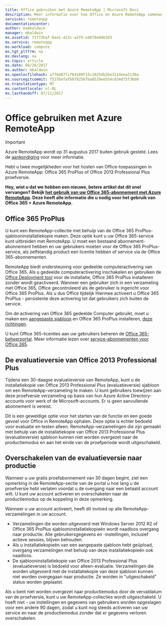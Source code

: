 ```yaml
---
title: Office gebruiken met Azure RemoteApp | Microsoft Docs
description: Meer informatie over hoe Office en Azure RemoteApp samenwerken
services: remoteapp
documentationcenter: 
author: msmbaldwin
manager: mbaldwin
ms.assetid: f1773baf-8aa1-423c-a2f9-e4679e0463d3
ms.service: remoteapp
ms.workload: compute
ms.tgt_pltfrm: na
ms.devlang: na
ms.topic: article
ms.date: 04/26/2017
ms.author: mbaldwin
ms.openlocfilehash: a776d877c764109f15c1025db2be3114eea2130a
ms.sourcegitcommit: f537befafb079256fba0529ee554c034d73f36b0
ms.translationtype: MT
ms.contentlocale: nl-NL
ms.lasthandoff: 07/11/2017
---
```

# <a name="using-office-with-azure-remoteapp"></a>Office gebruiken met Azure RemoteApp
> [!IMPORTANT]
> Azure RemoteApp wordt op 31 augustus 2017 buiten gebruik gesteld. Lees de [aankondiging](https://go.microsoft.com/fwlink/?linkid=821148) voor meer informatie.
> 
> 

Hebt u twee mogelijkheden voor het hosten van Office-toepassingen in Azure RemoteApp: Office 365 ProPlus of Office 2013 Professional Plus proefversie.

**Hey, wist u dat we hebben een nieuwe, betere artikel dat dit snel vervangen? Bekijk [het gebruik van uw Office 365-abonnement met Azure RemoteApp](remoteapp-officesubscription.md). Deze heeft alle informatie die u nodig voor het gebruik van Office 365 + Azure RemoteApp.**

## <a name="office-365-proplus"></a>Office 365 ProPlus
U kunt een RemoteApp-collectie met behulp van de Office 365 ProPlus-sjablooninstallatiekopie maken. Deze optie kunt u uw Office 365-service kunt uitbreiden met RemoteApp. U moet een bestaand abonnement-abonnement hebben en uw gebruikers moeten voor de Office 365 ProPlus-service, als zelfstandig product een licentie hebben of service via de Office 365-abonnementen.

RemoteApp biedt ondersteuning voor gedeelde computeractivering van Office 365. Als u gedeelde computeractivering inschakelen en gebruiken de [Office Deployment tool](http://www.microsoft.com/download/details.aspx?id=36778) voor de installatie, Office 365 ProPlus installeren zonder wordt geactiveerd. Wanneer een gebruiker zich in een verzameling met Office 365, Office gecontroleerd als de gebruiker is ingericht voor Office 365 ProPlus. Als u dus Office tijdelijk Hiermee activeert u Office 365 ProPlus - persistente deze activering tot dat gebruikers zich buiten de service.

Om de activering van Office 365 gedeelde Computer gebruikt, moet u maken een [aangepaste sjabloon](remoteapp-create-custom-image.md) en Office 365 ProPlus installeren, [deze richtingen](https://technet.microsoft.com/library/dn782858.aspx).

U kunt Office 365-licenties aan uw gebruikers beheren de [Office 365-beheerportal](https://portal.office365.com/). Meer informatie lezen over [service-abonnementen voor Office 365](http://technet.microsoft.com/library/office-365-plan-options.aspx).  

## <a name="office-2013-professional-plus-trial"></a>De evaluatieversie van Office 2013 Professional Plus
Tijdens een 30-daagse evaluatieversie van RemoteApp, kunt u de installatiekopie van Office 2013 Professional Plus (evaluatieversie) sjabloon om een RemoteApp-verzameling te maken. U kunt gebruikers toewijzen aan deze proefversie verzameling op basis van hun Azure Active Directory-accounts voor werk of de Microsoft-accounts. Er is geen aanvullende abonnement is vereist.

Dit is een geweldige optie voor het starten van de functie en een goede gevoel voor Office in RemoteApp ophalen. Deze optie is echter bedoeld voor evaluatie en testen alleen. RemoteApp-verzamelingen die zijn gemaakt met behulp van de installatiekopie van Office 2013 Professional Plus (evaluatieversie) sjabloon kunnen niet worden overgezet naar de productiemodus en aan het einde van de proefperiode wordt uitgeschakeld.

## <a name="switching-from-trial-to-production"></a>Overschakelen van de evaluatieversie naar productie
Wanneer u uw gratis proefabonnement van 30 dagen begint, ziet een opmerking in de RemoteApp-sectie van de portal u hoe lang u de proefversie hebt verlaten voordat u de overgang naar een betaald account wilt. U kunt uw account activeren en overschakelen naar de productiemodus op de koppeling in deze opmerking.

Wanneer u uw account activeert, heeft dit invloed op alle RemoteApp-verzamelingen in uw account.

* Verzamelingen die worden uitgevoerd met Windows Server 2012 R2 of Office 365 ProPlus sjablooninstallatiekopieën wordt naadloos overgang naar productie. Alle gebruikersgegevens en -instellingen, inclusief actieve sessies, blijven behouden.
* Als u installatiekopieën van een aangepaste sjabloon hebt geüpload, overgang verzamelingen met behulp van deze installatiekopieën ook naadloos.
* De sjablooninstallatiekopie van Office 2013 Professional Plus (evaluatieversie) is bedoeld voor alleen-evaluatie. Verzamelingen die worden uitgevoerd met de installatiekopie van deze sjabloon kunnen niet worden overgegaan naar productie. Ze worden in "uitgeschakeld" status worden geplaatst.

Als u bent niet worden overgezet naar productiemodus door de vervaldatum van de proefversie, kunt u uw RemoteApp-collecties wordt uitgeschakeld. U hoeft niet - uw instellingen en gegevens van gebruikers worden opgeslagen voor een andere 90 dagen, zodat u kunt nog steeds activeren van uw service en naar de productiemodus zonder dat er gegevens verloren overschakelen.

